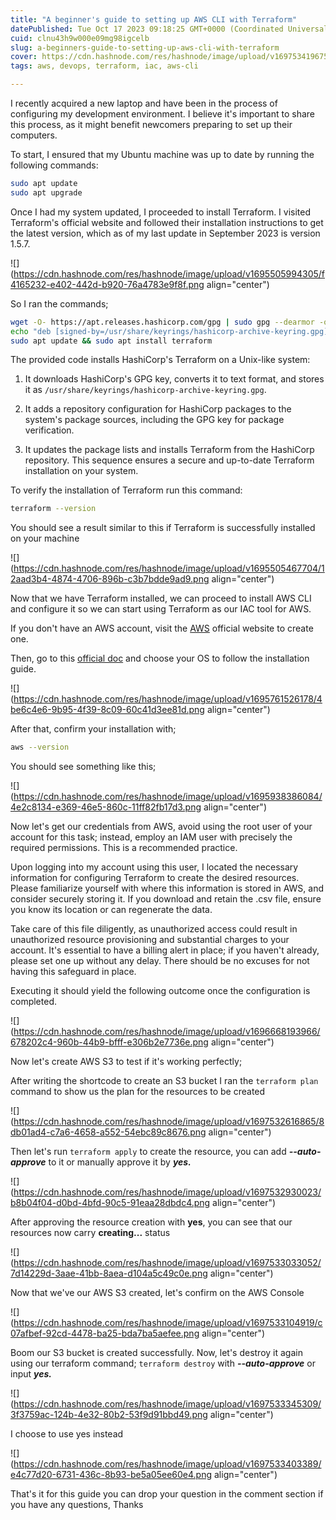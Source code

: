 ```yaml
---
title: "A beginner's guide to setting up AWS CLI with Terraform"
datePublished: Tue Oct 17 2023 09:18:25 GMT+0000 (Coordinated Universal Time)
cuid: clnu43h9w000e09mg98igcelb
slug: a-beginners-guide-to-setting-up-aws-cli-with-terraform
cover: https://cdn.hashnode.com/res/hashnode/image/upload/v1697534196750/a8814a7d-8284-4a11-96c3-b819c02e65d2.png
tags: aws, devops, terraform, iac, aws-cli

---
```


I recently acquired a new laptop and have been in the process of configuring my development environment. I believe it's important to share this process, as it might benefit newcomers preparing to set up their computers.

To start, I ensured that my Ubuntu machine was up to date by running the following commands:

```bash
sudo apt update
sudo apt upgrade
```

Once I had my system updated, I proceeded to install Terraform. I visited Terraform's official website and followed their installation instructions to get the latest version, which as of my last update in September 2023 is version 1.5.7.

![](https://cdn.hashnode.com/res/hashnode/image/upload/v1695505994305/f4165232-e402-442d-b920-76a4783e9f8f.png align="center")

So I ran the commands;

```bash
wget -O- https://apt.releases.hashicorp.com/gpg | sudo gpg --dearmor -o /usr/share/keyrings/hashicorp-archive-keyring.gpg
echo "deb [signed-by=/usr/share/keyrings/hashicorp-archive-keyring.gpg] https://apt.releases.hashicorp.com $(lsb_release -cs) main" | sudo tee /etc/apt/sources.list.d/hashicorp.list
sudo apt update && sudo apt install terraform
```

The provided code installs HashiCorp's Terraform on a Unix-like system:

1. It downloads HashiCorp's GPG key, converts it to text format, and stores it as `/usr/share/keyrings/hashicorp-archive-keyring.gpg`.
    
2. It adds a repository configuration for HashiCorp packages to the system's package sources, including the GPG key for package verification.
    
3. It updates the package lists and installs Terraform from the HashiCorp repository. This sequence ensures a secure and up-to-date Terraform installation on your system.
    

To verify the installation of Terraform run this command:

```bash
terraform --version
```

You should see a result similar to this if Terraform is successfully installed on your machine

![](https://cdn.hashnode.com/res/hashnode/image/upload/v1695505467704/12aad3b4-4874-4706-896b-c3b7bdde9ad9.png align="center")

Now that we have Terraform installed, we can proceed to install AWS CLI and configure it so we can start using Terraform as our IAC tool for AWS.

If you don't have an AWS account, visit the [AWS](https://amazon.com) official website to create one.

Then, go to this [official doc](https://docs.aws.amazon.com/cli/latest/userguide/getting-started-install.html) and choose your OS to follow the installation guide.

![](https://cdn.hashnode.com/res/hashnode/image/upload/v1695761526178/4be6c4e6-9b95-4f39-8c09-60c41d3ee81d.png align="center")

After that, confirm your installation with;

```bash
aws --version
```

You should see something like this;

![](https://cdn.hashnode.com/res/hashnode/image/upload/v1695938386084/4e2c8134-e369-46e5-860c-11ff82fb17d3.png align="center")

Now let's get our credentials from AWS, avoid using the root user of your account for this task; instead, employ an IAM user with precisely the required permissions. This is a recommended practice.

Upon logging into my account using this user, I located the necessary information for configuring Terraform to create the desired resources. Please familiarize yourself with where this information is stored in AWS, and consider securely storing it. If you download and retain the .csv file, ensure you know its location or can regenerate the data.

Take care of this file diligently, as unauthorized access could result in unauthorized resource provisioning and substantial charges to your account. It's essential to have a billing alert in place; if you haven't already, please set one up without any delay. There should be no excuses for not having this safeguard in place.

Executing it should yield the following outcome once the configuration is completed.

![](https://cdn.hashnode.com/res/hashnode/image/upload/v1696668193966/678202c4-960b-44b9-bfff-e306b2e7736e.png align="center")

Now let's create AWS S3 to test if it's working perfectly;

After writing the shortcode to create an S3 bucket I ran the `terraform plan` command to show us the plan for the resources to be created

![](https://cdn.hashnode.com/res/hashnode/image/upload/v1697532616865/8db01ad4-c7a6-4658-a552-54ebc89c8676.png align="center")

Then let's run `terraform apply` to create the resource, you can add ***\--auto-approve*** to it or manually approve it by ***yes.***

![](https://cdn.hashnode.com/res/hashnode/image/upload/v1697532930023/b8b04f04-d0bd-4bfd-90c5-91eaa28dbdc4.png align="center")

After approving the resource creation with **yes**, you can see that our resources now carry **creating...** status

![](https://cdn.hashnode.com/res/hashnode/image/upload/v1697533033052/7d14229d-3aae-41bb-8aea-d104a5c49c0e.png align="center")

Now that we've our AWS S3 created, let's confirm on the AWS Console

![](https://cdn.hashnode.com/res/hashnode/image/upload/v1697533104919/c07afbef-92cd-4478-ba25-bda7ba5aefee.png align="center")

Boom our S3 bucket is created successfully. Now, let's destroy it again using our terraform command; `terraform destroy` with ***\--auto-approve*** or input ***yes.***

![](https://cdn.hashnode.com/res/hashnode/image/upload/v1697533345309/3f3759ac-124b-4e32-80b2-53f9d91bbd49.png align="center")

I choose to use yes instead

![](https://cdn.hashnode.com/res/hashnode/image/upload/v1697533403389/e4c77d20-6731-436c-8b93-be5a05ee60e4.png align="center")

That's it for this guide you can drop your question in the comment section if you have any questions, Thanks